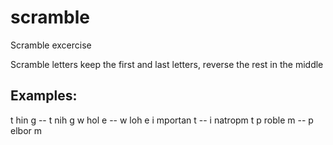 # scramble
Scramble excercise

Scramble letters
  keep the first and last letters, reverse the rest in the middle

Examples:
--------
t hin g     -- t nih g
w hol e     -- w loh e
i mportan t -- i natropm t
p roble m   -- p elbor m
